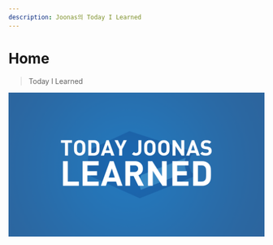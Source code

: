```yaml
---
description: Joonas의 Today I Learned
---
```


# Home

> Today I Learned

![](.gitbook/assets/thumbnail.png)

